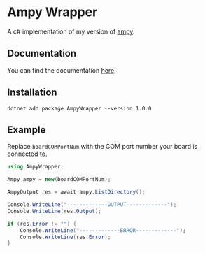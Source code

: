 # Ampy Wrapper

A c# implementation of my version of [ampy](https://github.com/Finnomator/ampy).

## Documentation

You can find the documentation [here](https://github.com/Finnomator/AmpyWrapper/wiki/AmpyWrapper.Ampy).

## Installation

```shell
dotnet add package AmpyWrapper --version 1.0.0
```

## Example

Replace `boardCOMPortNum` with the COM port number your board is connected to.

```csharp
using AmpyWrapper;

Ampy ampy = new(boardCOMPortNum);

AmpyOutput res = await ampy.ListDirectory();

Console.WriteLine("-------------OUTPUT-------------");
Console.WriteLine(res.Output);

if (res.Error != "") {
    Console.WriteLine("-------------ERROR-------------");
    Console.WriteLine(res.Error);
}
```
